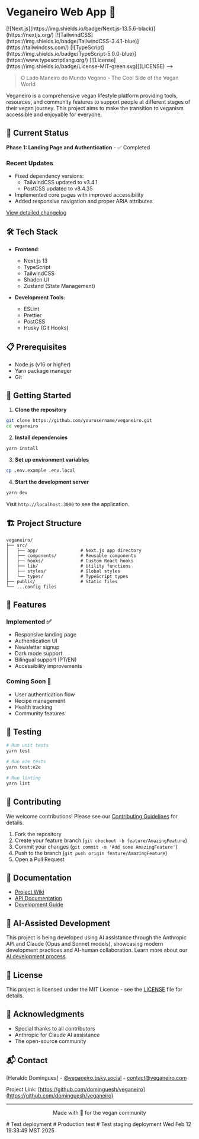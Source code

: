 # Veganeiro Web App 🌱
<!-->
[![Next.js](https://img.shields.io/badge/Next.js-13.5.6-black)](https://nextjs.org/)
[![TailwindCSS](https://img.shields.io/badge/TailwindCSS-3.4.1-blue)](https://tailwindcss.com/)
[![TypeScript](https://img.shields.io/badge/TypeScript-5.0.0-blue)](https://www.typescriptlang.org/)
[![License](https://img.shields.io/badge/License-MIT-green.svg)](LICENSE)
-->
> O Lado Maneiro do Mundo Vegano - The Cool Side of the Vegan World

Veganeiro is a comprehensive vegan lifestyle platform providing tools, resources, and community features to support people at different stages of their vegan journey. This project aims to make the transition to veganism accessible and enjoyable for everyone.

## 🚀 Current Status

**Phase 1: Landing Page and Authentication** - ✅ Completed

### Recent Updates
- Fixed dependency versions:
  - TailwindCSS updated to v3.4.1
  - PostCSS updated to v8.4.35
- Implemented core pages with improved accessibility
- Added responsive navigation and proper ARIA attributes

[View detailed changelog](CHANGELOG.md)

## 🛠️ Tech Stack

- **Frontend**:
  - Next.js 13
  - TypeScript
  - TailwindCSS
  - Shadcn UI
  - Zustand (State Management)

- **Development Tools**:
  - ESLint
  - Prettier
  - PostCSS
  - Husky (Git Hooks)

## 📋 Prerequisites

- Node.js (v16 or higher)
- Yarn package manager
- Git

## 🚀 Getting Started

1. **Clone the repository**
```bash
git clone https://github.com/yourusername/veganeiro.git
cd veganeiro
```

2. **Install dependencies**
```bash
yarn install
```

3. **Set up environment variables**
```bash
cp .env.example .env.local
```

4. **Start the development server**
```bash
yarn dev
```

Visit `http://localhost:3000` to see the application.

## 🏗️ Project Structure

```
veganeiro/
├── src/
│   ├── app/                # Next.js app directory
│   ├── components/         # Reusable components
│   ├── hooks/              # Custom React hooks
│   ├── lib/                # Utility functions
│   ├── styles/             # Global styles
│   └── types/              # TypeScript types
├── public/                 # Static files
└── ...config files
```

## 🎯 Features

### Implemented ✅
- Responsive landing page
- Authentication UI
- Newsletter signup
- Dark mode support
- Bilingual support (PT/EN)
- Accessibility improvements

### Coming Soon 🚧
- User authentication flow
- Recipe management
- Health tracking
- Community features

## 🧪 Testing

```bash
# Run unit tests
yarn test

# Run e2e tests
yarn test:e2e

# Run linting
yarn lint
```

## 🤝 Contributing

We welcome contributions! Please see our [Contributing Guidelines](CONTRIBUTING.md) for details.

1. Fork the repository
2. Create your feature branch (`git checkout -b feature/AmazingFeature`)
3. Commit your changes (`git commit -m 'Add some AmazingFeature'`)
4. Push to the branch (`git push origin feature/AmazingFeature`)
5. Open a Pull Request

## 📝 Documentation

- [Project Wiki](../../wiki)
- [API Documentation](../../wiki/api)
- [Development Guide](../../wiki/development)

## 🌟 AI-Assisted Development

This project is being developed using AI assistance through the Anthropic API and Claude (Opus and Sonnet models), showcasing modern development practices and AI-human collaboration. Learn more about our [AI development process](../../wiki/ai-development).

## 📜 License

This project is licensed under the MIT License - see the [LICENSE](LICENSE) file for details.

## 🤝 Acknowledgments

- Special thanks to all contributors
- Anthropic for Claude AI assistance
- The open-source community

## 📬 Contact

[Heraldo Domingues] - [@veganeiro.bsky.social](https://bsky.app/profile/veganeiro.bsky.social) - contact@veganeiro.com

Project Link: [https://github.com/dominguesh/veganeiro](https://github.com/dominguesh/veganeiro)

---

<p align="center">Made with 💚 for the vegan community</p># Test deployment
# Production test
# Test staging deployment Wed Feb 12 19:33:49 MST 2025
